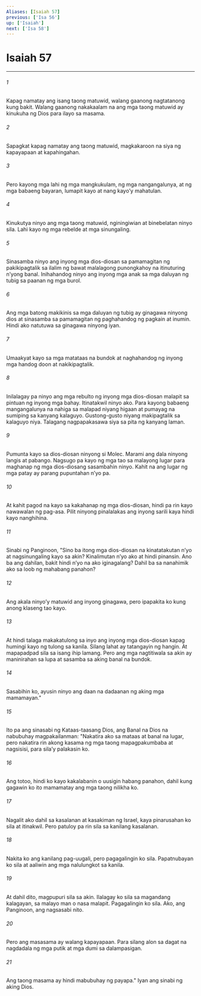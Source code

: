 ```yaml
---
Aliases: [Isaiah 57]
previous: ['Isa 56']
up: ['Isaiah']
next: ['Isa 58']
---
```

# Isaiah 57

***






















###### 1 










Kapag namatay ang isang taong matuwid, walang gaanong nagtatanong kung bakit. Walang gaanong nakakaalam na ang mga taong matuwid ay kinukuha ng Dios para ilayo sa masama. 





















###### 2 










Sapagkat kapag namatay ang taong matuwid, magkakaroon na siya ng kapayapaan at kapahingahan. 





















###### 3 










Pero kayong mga lahi ng mga mangkukulam, ng mga nangangalunya, at ng mga babaeng bayaran, lumapit kayo at nang kayoʼy mahatulan. 





















###### 4 










Kinukutya ninyo ang mga taong matuwid, nginingiwian at binebelatan ninyo sila. Lahi kayo ng mga rebelde at mga sinungaling. 





















###### 5 










Sinasamba ninyo ang inyong mga dios-diosan sa pamamagitan ng pakikipagtalik sa ilalim ng bawat malalagong punongkahoy na itinuturing nʼyong banal. Inihahandog ninyo ang inyong mga anak sa mga daluyan ng tubig sa paanan ng mga burol. 





















###### 6 










Ang mga batong makikinis sa mga daluyan ng tubig ay ginagawa ninyong dios at sinasamba sa pamamagitan ng paghahandog ng pagkain at inumin. Hindi ako natutuwa sa ginagawa ninyong iyan. 





















###### 7 










Umaakyat kayo sa mga matataas na bundok at naghahandog ng inyong mga handog doon at nakikipagtalik. 





















###### 8 










Inilalagay pa ninyo ang mga rebulto ng inyong mga dios-diosan malapit sa pintuan ng inyong mga bahay. Itinatakwil ninyo ako. Para kayong babaeng mangangalunya na nahiga sa malapad niyang higaan at pumayag na sumiping sa kanyang kalaguyo. Gustong-gusto niyang makipagtalik sa kalaguyo niya. Talagang nagpapakasawa siya sa pita ng kanyang laman. 





















###### 9 










Pumunta kayo sa dios-diosan ninyong si Molec. Marami ang dala ninyong langis at pabango. Nagsugo pa kayo ng mga tao sa malayong lugar para maghanap ng mga dios-diosang sasambahin ninyo. Kahit na ang lugar ng mga patay ay parang pupuntahan nʼyo pa. 





















###### 10 










At kahit pagod na kayo sa kakahanap ng mga dios-diosan, hindi pa rin kayo nawawalan ng pag-asa. Pilit ninyong pinalalakas ang inyong sarili kaya hindi kayo nanghihina. 





















###### 11 










Sinabi ng Panginoon, "Sino ba itong mga dios-diosan na kinatatakutan nʼyo at nagsinungaling kayo sa akin? Kinalimutan nʼyo ako at hindi pinansin. Ano ba ang dahilan, bakit hindi nʼyo na ako iginagalang? Dahil ba sa nanahimik ako sa loob ng mahabang panahon? 





















###### 12 










Ang akala ninyoʼy matuwid ang inyong ginagawa, pero ipapakita ko kung anong klaseng tao kayo. 





















###### 13 










At hindi talaga makakatulong sa inyo ang inyong mga dios-diosan kapag humingi kayo ng tulong sa kanila. Silang lahat ay tatangayin ng hangin. At mapapadpad sila sa isang ihip lamang. Pero ang mga nagtitiwala sa akin ay maninirahan sa lupa at sasamba sa aking banal na bundok. 





















###### 14 










Sasabihin ko, ayusin ninyo ang daan na dadaanan ng aking mga mamamayan." 





















###### 15 










Ito pa ang sinasabi ng Kataas-taasang Dios, ang Banal na Dios na nabubuhay magpakailanman: "Nakatira ako sa mataas at banal na lugar, pero nakatira rin akong kasama ng mga taong mapagpakumbaba at nagsisisi, para silaʼy palakasin ko. 





















###### 16 










Ang totoo, hindi ko kayo kakalabanin o uusigin habang panahon, dahil kung gagawin ko ito mamamatay ang mga taong nilikha ko. 





















###### 17 










Nagalit ako dahil sa kasalanan at kasakiman ng Israel, kaya pinarusahan ko sila at itinakwil. Pero patuloy pa rin sila sa kanilang kasalanan. 





















###### 18 










Nakita ko ang kanilang pag-uugali, pero pagagalingin ko sila. Papatnubayan ko sila at aaliwin ang mga nalulungkot sa kanila. 





















###### 19 










At dahil dito, magpupuri sila sa akin. Ilalagay ko sila sa magandang kalagayan, sa malayo man o nasa malapit. Pagagalingin ko sila. Ako, ang Panginoon, ang nagsasabi nito. 





















###### 20 










Pero ang masasama ay walang kapayapaan. Para silang alon sa dagat na nagdadala ng mga putik at mga dumi sa dalampasigan. 





















###### 21 










Ang taong masama ay hindi mabubuhay ng payapa." Iyan ang sinabi ng aking Dios.
